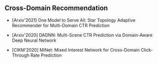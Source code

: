 ## Cross-Domain Recommendation

+ [Arxiv'2021] One Model to Serve All: Star Topology Adaptive Recommender for Multi-Domain CTR Prediction

+ [Arxiv'2020] DADNN: Multi-Scene CTR Prediction via Domain-Aware Deep Neural Network

+ [CIKM'2020] MiNet: Mixed Interest Network for Cross-Domain Click-Through Rate Prediction



